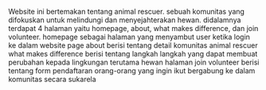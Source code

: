 Website ini bertemakan tentang animal rescuer. sebuah komunitas yang difokuskan untuk melindungi dan menyejahterakan hewan.
didalamnya terdapat 4 halaman yaitu homepage, about, what makes difference, dan join volunteer.
homepage sebagai halaman yang menyambut user ketika login ke dalam website
page about berisi tentang detail komunitas animal rescuer
what makes difference berisi tentang langkah langkah yang dapat membuat perubahan kepada lingkungan terutama hewan
halaman join volunteer berisi tentang form pendaftaran orang-orang yang ingin ikut bergabung ke dalam komunitas secara sukarela
